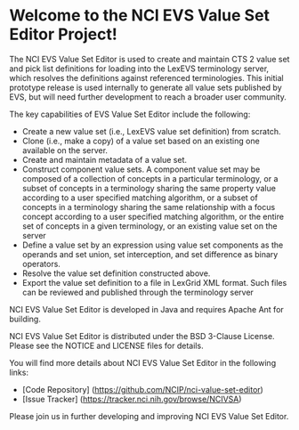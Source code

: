 Welcome to the NCI EVS Value Set Editor Project!
==============================

The NCI EVS Value Set Editor is used to create and maintain CTS 2 value set and pick list definitions for
loading into the LexEVS terminology server, which resolves the definitions against referenced terminologies. 
This initial prototype release is used internally to generate all value sets published by EVS, but will need
further development to reach a broader user community.  

The key capabilities of EVS Value Set Editor include the following:
* Create a new value set (i.e., LexEVS value set definition) from scratch.
*	Clone (i.e., make a copy) of a value set based on an existing one available on the server.
*	Create and maintain metadata of a value set.
*	Construct component value sets. A component value set may be composed of a collection of concepts in a particular terminology, or a subset of concepts in a terminology sharing the same property value according to a user specified matching algorithm, or a subset of concepts in a terminology sharing the same relationship with a focus concept according to a user specified matching algorithm, or the entire set of concepts in a given terminology, or an existing value set on the server
*	Define a value set by an expression using value set components as the operands and set union, set interception, and set difference as binary operators.
*	Resolve the value set definition constructed above.
*	Export the value set definition to a file in LexGrid XML format.  Such files can be reviewed and published through the terminology server


NCI EVS Value Set Editor is developed in Java and requires Apache Ant for building.

NCI EVS Value Set Editor is distributed under the BSD 3-Clause License.
Please see the NOTICE and LICENSE files for details.

You will find more details about NCI EVS Value Set Editor in the following links:

 * [Code Repository] (https://github.com/NCIP/nci-value-set-editor)
 * [Issue Tracker] (https://tracker.nci.nih.gov/browse/NCIVSA) 
 
Please join us in further developing and improving NCI EVS Value Set Editor.

